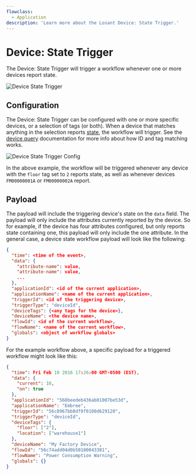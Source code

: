 ```yaml
---
flowclass:
  - Application
description: 'Learn more about the Losant Device: State Trigger.'
---
```


# Device: State Trigger

The Device: State Trigger will trigger a workflow whenever one or more devices report state.

![Device State Trigger](/images/workflows/triggers/device-trigger.png "Device State Trigger")

## Configuration

The Device: State Trigger can be configured with one or more specific devices, or a selection of tags (or both). When a device that matches anything in the selection reports [state](/devices/state/), the workflow will trigger. See the [device query](/devices/device-queries/) documentation for more info about how ID and tag matching works.

![Device State Trigger Config](/images/workflows/triggers/device-trigger-config.png "Device State Trigger Config")

In the above example, the workflow will be triggered whenever any device with the `floor` tag set to `2` reports state, as well as whenever devices `FM00000001A` or `FM00000002A` report.

## Payload

The payload will include the triggering device's state on the `data` field. The payload will only include the attributes currently reported by the device. So for example, if the device has four attributes configured, but only reports state containing one, this payload will only include the one attribute. In the general case, a device state workflow payload will look like the following:

```json
{
  "time": <time of the event>,
  "data": {
    "attribute-name": value,
    "attribute-name": value,
    ...
  },
  "applicationId": <id of the current application>,
  "applicationName": <name of the current application>,
  "triggerId": <id of the triggering device>,
  "triggerType": "deviceId",
  "deviceTags": {<any tags for the device>},
  "deviceName": <the device name>,
  "flowId": <id of the current workflow>,
  "flowName": <name of the current workflow>,
  "globals": <object of workflow globals>
}
```

For the example workflow above, a specific payload for a triggered workflow might look like this:

```json
{
  "time": Fri Feb 19 2016 17:26:00 GMT-0500 (EST),
  "data": {
    "current": 10,
    "on": true
  },
  "applicationId": "568beedeb436ab01007be53d",
  "applicationName": "Embree",
  "triggerId": "56c8967bb8df0f0100d629120",
  "triggerType": "deviceId",
  "deviceTags": {
    "floor": ["2"],
    "location": ["warehouse1"]
  },
  "deviceName": "My Factory Device",
  "flowId": "56c74add04d0b50100043381",
  "flowName": "Power Consumption Warning",
  "globals": {}
}
```
